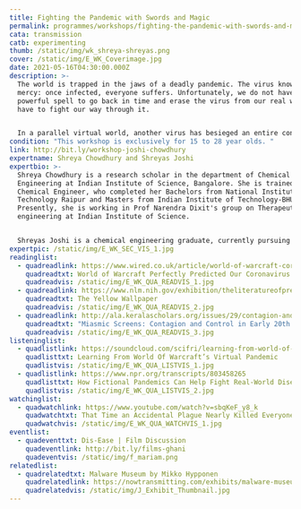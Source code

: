 ```yaml
---
title: Fighting the Pandemic with Swords and Magic
permalink: programmes/workshops/fighting-the-pandemic-with-swords-and-magic/
cata: transmission
catb: experimenting
thumb: /static/img/wk_shreya-shreyas.png
cover: /static/img/E_WK_Coverimage.jpg
date: 2021-05-16T04:30:00.000Z
description: >-
  The world is trapped in the jaws of a deadly pandemic. The virus knows no
  mercy: once infected, everyone suffers. Unfortunately, we do not have any
  powerful spell to go back in time and erase the virus from our real world. We
  have to fight our way through it. 


  In a parallel virtual world, another virus has besieged an entire content. However one city remains fortified. But this safety might be short lived if you don’t take matters into your own hands. You must defend yourself, and combat the spread. The weapons in your arsenal are the strategies used to fight pandemics; contact tracing, testing, and quarantining. Explore concepts in epidemiology by battling this virtual pandemic. Choose your weapons carefully. The fate of the city lies in your hands! 
condition: "This workshop is exclusively for 15 to 28 year olds. "
link: http://bit.ly/workshop-joshi-chowdhury
expertname: Shreya Chowdhury and Shreyas Joshi
expertbio: >-
  Shreya Chowdhury is a research scholar in the department of Chemical
  Engineering at Indian Institute of Science, Bangalore. She is trained as a
  Chemical Engineer, who completed her Bachelors from National Institute of
  Technology Raipur and Masters from Indian Institute of Technology-BHU.
  Presently, she is working in Prof Narendra Dixit's group on Therapeutic
  engineering at Indian Institute of Science. 


  Shreyas Joshi is a chemical engineering graduate, currently pursuing a PhD in computational biology from the department of Chemical Engineering at the Indian Institute of Science, Bangalore.
expertpic: /static/img/E_WK_SEC_VIS_1.jpg
readinglist:
  - quadreadlink: https://www.wired.co.uk/article/world-of-warcraft-coronavirus-corrupted-blood
    quadreadtxt: World of Warcraft Perfectly Predicted Our Coronavirus Panic
    quadreadvis: /static/img/E_WK_QUA_READVIS_1.jpg
  - quadreadlink: https://www.nlm.nih.gov/exhibition/theliteratureofprescription/exhibitionAssets/digitalDocs/The-Yellow-Wall-Paper.pdf
    quadreadtxt: The Yellow Wallpaper
    quadreadvis: /static/img/E_WK_QUA_READVIS_2.jpg
  - quadreadlink: http://ala.keralascholars.org/issues/29/contagion-and-control-in-cinema-halls/
    quadreadtxt: "Miasmic Screens: Contagion and Control in Early 20th Century Cinema Halls"
    quadreadvis: /static/img/E_WK_QUA_READVIS_3.jpg
listeninglist:
  - quadlistlink: https://soundcloud.com/scifri/learning-from-world-of-warcrafts-virtual-pandemic
    quadlisttxt: Learning From World Of Warcraft’s Virtual Pandemic
    quadlistvis: /static/img/E_WK_QUA_LISTVIS_1.jpg
  - quadlistlink: https://www.npr.org/transcripts/803458265
    quadlisttxt: How Fictional Pandemics Can Help Fight Real-World Disease
    quadlistvis: /static/img/E_WK_QUA_LISTVIS_2.jpg
watchinglist:
  - quadwatchlink: https://www.youtube.com/watch?v=sbqKeF_y8_k
    quadwatchtxt: That Time an Accidental Plague Nearly Killed Everyone in World of Warcraft
    quadwatchvis: /static/img/E_WK_QUA_WATCHVIS_1.jpg
eventlist:
  - quadeventtxt: Dis-Ease | Film Discussion
    quadeventlink: http://bit.ly/films-ghani
    quadeventvis: /static/img/f_mariam.png
relatedlist:
  - quadrelatedtxt: Malware Museum by Mikko Hypponen
    quadrelatedlink: https://nowtransmitting.com/exhibits/malware-museum/
    quadrelatedvis: /static/img/J_Exhibit_Thumbnail.jpg
---
```

